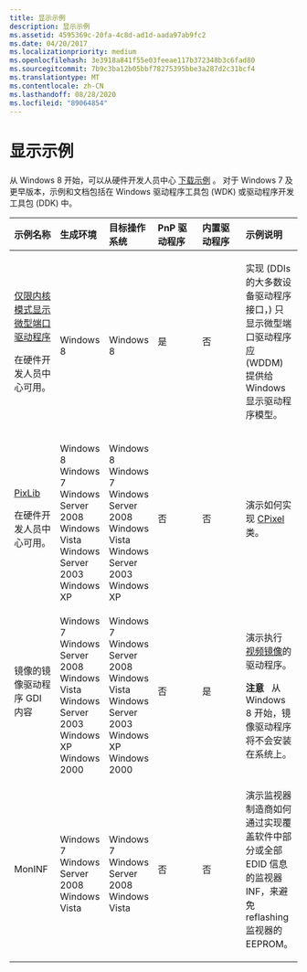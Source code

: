 ```yaml
---
title: 显示示例
description: 显示示例
ms.assetid: 4595369c-20fa-4c8d-ad1d-aada97ab9fc2
ms.date: 04/20/2017
ms.localizationpriority: medium
ms.openlocfilehash: 3e3918a841f55e03feeae117b372348b3c6fad80
ms.sourcegitcommit: 7b9c3ba12b05bbf78275395bbe3a287d2c31bcf4
ms.translationtype: MT
ms.contentlocale: zh-CN
ms.lasthandoff: 08/28/2020
ms.locfileid: "89064854"
---
```

# <a name="display-samples"></a>显示示例


### <span id="display_samples"></span><span id="DISPLAY_SAMPLES"></span>

从 Windows 8 开始，可以从硬件开发人员中心 [下载示例](https://go.microsoft.com/fwlink/p/?LinkId=618052) 。 对于 Windows 7 及更早版本，示例和文档包括在 Windows 驱动程序工具包 (WDK) 或驱动程序开发工具包 (DDK) 中。

<table>
<colgroup>
<col width="16%" />
<col width="16%" />
<col width="16%" />
<col width="16%" />
<col width="16%" />
<col width="16%" />
</colgroup>
<thead>
<tr class="header">
<th align="left">示例名称</th>
<th align="left">生成环境</th>
<th align="left">目标操作系统</th>
<th align="left">PnP 驱动程序</th>
<th align="left">内置驱动程序</th>
<th align="left">示例说明</th>
</tr>
</thead>
<tbody>
<tr class="odd">
<td align="left"><p><a href="https://go.microsoft.com/fwlink/p/?LinkId=618052" data-raw-source="[Kernel mode display-only miniport driver](https://go.microsoft.com/fwlink/p/?LinkId=618052)">仅限内核模式显示微型端口驱动程序</a></p>
<p>在硬件开发人员中心可用。</p></td>
<td align="left"><p></p>
Windows 8</td>
<td align="left"><p></p>
Windows 8</td>
<td align="left"><p>是</p></td>
<td align="left"><p>否</p></td>
<td align="left"><p>实现 (DDIs 的大多数设备驱动程序接口，) 只显示微型端口驱动程序应 (WDDM) 提供给 Windows 显示驱动程序模型。</p></td>
</tr>
<tr class="even">
<td align="left"><p><a href="https://go.microsoft.com/fwlink/p/?LinkId=618052" data-raw-source="[PixLib](https://go.microsoft.com/fwlink/p/?LinkId=618052)">PixLib</a></p>
<p>在硬件开发人员中心可用。</p></td>
<td align="left"><p></p>
Windows 8 Windows 7 Windows Server 2008 Windows Vista Windows Server 2003 Windows XP</td>
<td align="left"><p></p>
Windows 8 Windows 7 Windows Server 2008 Windows Vista Windows Server 2003 Windows XP</td>
<td align="left"><p>否</p></td>
<td align="left"><p>否</p></td>
<td align="left"><p>演示如何实现 <a href="https://docs.microsoft.com/windows-hardware/drivers/display/cpixel-support-methods-for-lightweight-mip-maps" data-raw-source="[CPixel](./cpixel-support-methods-for-lightweight-mip-maps.md)">CPixel</a> 类。</p></td>
</tr>
<tr class="odd">
<td align="left"><p>镜像的镜像驱动程序 GDI 内容</p></td>
<td align="left"><p></p>
Windows 7 Windows Server 2008 Windows Vista Windows Server 2003 Windows XP Windows 2000</td>
<td align="left"><p></p>
Windows 7 Windows Server 2008 Windows Vista Windows Server 2003 Windows XP Windows 2000</td>
<td align="left"><p>否</p></td>
<td align="left"><p>是</p></td>
<td align="left"><p>演示执行 <a href="mirror-drivers.md" data-raw-source="[video mirroring](mirror-drivers.md)">视频镜像</a>的驱动程序。</p>
<div class="alert">
<strong>注意</strong>   从 Windows 8 开始，镜像驱动程序将不会安装在系统上。
</div>
<div>
 
</div></td>
</tr>
<tr class="even">
<td align="left"><p>MonINF</p></td>
<td align="left"><p></p>
Windows 7 Windows Server 2008 Windows Vista</td>
<td align="left"><p></p>
Windows 7 Windows Server 2008 Windows Vista</td>
<td align="left"><p>否</p></td>
<td align="left"><p>否</p></td>
<td align="left"><p>演示监视器制造商如何通过实现覆盖软件中部分或全部 EDID 信息的监视器 INF，来避免 reflashing 监视器的 EEPROM。</p></td>
</tr>
</tbody>
</table>

 

 

